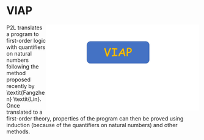 # VIAP
<img src="VIAP_logo.png" width=400 alt="SMACK Logo" align="right">

P2L translates a program to first-order logic with
quantifiers on natural numbers following the method proposed recently by \textit{Fangzhen} \textit{Lin}. Once translated to a first-order theory, properties of the program can then be proved using induction (because of the quantifiers on natural numbers) and other methods.
